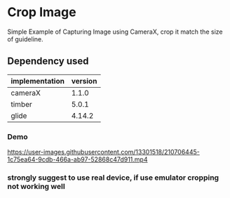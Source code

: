# Crop Image

Simple Example of Capturing Image using CameraX, crop it match the size of guideline.

## Dependency used

| implementation | version |
| ------ | ------ |
| cameraX | 1.1.0 |
| timber | 5.0.1 |
| glide | 4.14.2 |

### Demo ###

https://user-images.githubusercontent.com/13301518/210706445-1c75ea64-9cdb-466a-ab97-52868c47d911.mp4

### strongly suggest to use real device, if use emulator cropping not working well
